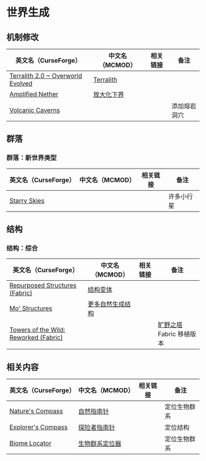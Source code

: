 # 世界生成

## 机制修改

| 英文名（CurseForge）                                                                        | 中文名（MCMOD）                                    | 相关链接 | 备注         |
| ------------------------------------------------------------------------------------------- | -------------------------------------------------- | -------- | ------------ |
| [Terralith 2.0 ~ Overworld Evolved](https://www.curseforge.com/minecraft/mc-mods/terralith) | [Terralith](https://www.mcmod.cn/class/4557.html)  |          |              |
| [Amplified Nether](https://www.curseforge.com/minecraft/mc-mods/amplified-nether)           | [放大化下界](https://www.mcmod.cn/class/5205.html) |          |              |
| [Volcanic Caverns](https://www.curseforge.com/minecraft/mc-mods/volcanic-caverns)           |                                                    |          | 添加熔岩洞穴 |

## 群落

### 群落：新世界类型

| 英文名（CurseForge）                                                      | 中文名（MCMOD） | 相关链接 | 备注       |
| ------------------------------------------------------------------------- | --------------- | -------- | ---------- |
| [Starry Skies](https://www.curseforge.com/minecraft/mc-mods/starry-skies) |                 |          | 许多小行星 |

## 结构

### 结构：综合

| 英文名（CurseForge）                                                                                              | 中文名（MCMOD）                                          | 相关链接 | 备注                                                             |
| ----------------------------------------------------------------------------------------------------------------- | -------------------------------------------------------- | -------- | ---------------------------------------------------------------- |
| [Repurposed Structures (Fabric)](https://www.curseforge.com/minecraft/mc-mods/repurposed-structures-fabric)       | [结构变体](https://www.mcmod.cn/class/4518.html)         |          |                                                                  |
| [Mo' Structures](https://www.curseforge.com/minecraft/mc-mods/mo-structures)                                      | [更多自然生成结构](https://www.mcmod.cn/class/3485.html) |          |                                                                  |
| [Towers of the Wild: Reworked (Fabric)](https://www.curseforge.com/minecraft/mc-mods/towers-of-the-wild-reworked) |                                                          |          | [旷野之塔](https://www.mcmod.cn/class/2892.html) Fabric 移植版本 |

## 相关内容

| 英文名（CurseForge）                                                                 | 中文名（MCMOD）                                        | 相关链接 | 备注         |
| ------------------------------------------------------------------------------------ | ------------------------------------------------------ | -------- | ------------ |
| [Nature's Compass](https://www.curseforge.com/minecraft/mc-mods/natures-compass)     | [自然指南针](https://www.mcmod.cn/class/754.html)      |          | 定位生物群系 |
| [Explorer's Compass](https://www.curseforge.com/minecraft/mc-mods/explorers-compass) | [探险者指南针](https://www.mcmod.cn/class/4395.html)   |          | 定位结构     |
| [Biome Locator](https://www.curseforge.com/minecraft/mc-mods/biome-locator)          | [生物群系定位器](https://www.mcmod.cn/class/4845.html) |          | 定位生物群系 |
